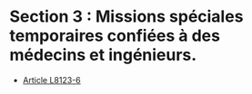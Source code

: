 # Section 3 : Missions spéciales temporaires confiées à des médecins et ingénieurs.

* [Article L8123-6](./LEGIARTI000006904813.md)
